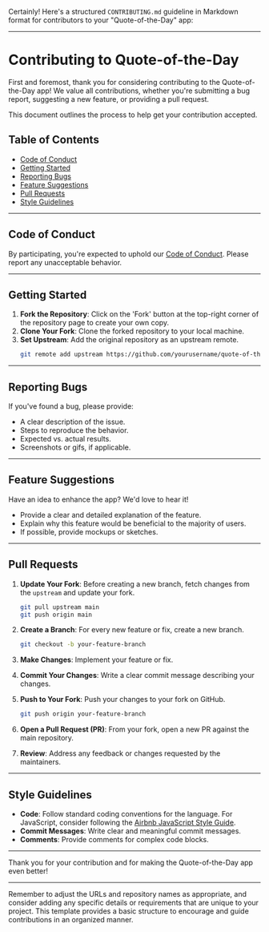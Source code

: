 Certainly! Here's a structured `CONTRIBUTING.md` guideline in Markdown format for contributors to your "Quote-of-the-Day" app:

---

# **Contributing to Quote-of-the-Day**

First and foremost, thank you for considering contributing to the Quote-of-the-Day app! We value all contributions, whether you're submitting a bug report, suggesting a new feature, or providing a pull request.

This document outlines the process to help get your contribution accepted.

## **Table of Contents**

- [Code of Conduct](#code-of-conduct)
- [Getting Started](#getting-started)
- [Reporting Bugs](#reporting-bugs)
- [Feature Suggestions](#feature-suggestions)
- [Pull Requests](#pull-requests)
- [Style Guidelines](#style-guidelines)

---

## **Code of Conduct**

By participating, you're expected to uphold our [Code of Conduct](link-to-code-of-conduct.md). Please report any unacceptable behavior.

---

## **Getting Started**

1. **Fork the Repository**: Click on the 'Fork' button at the top-right corner of the repository page to create your own copy.
2. **Clone Your Fork**: Clone the forked repository to your local machine.
3. **Set Upstream**: Add the original repository as an upstream remote.
   ```bash
   git remote add upstream https://github.com/yourusername/quote-of-the-day.git
   ```

---

## **Reporting Bugs**

If you've found a bug, please provide:
- A clear description of the issue.
- Steps to reproduce the behavior.
- Expected vs. actual results.
- Screenshots or gifs, if applicable.

---

## **Feature Suggestions**

Have an idea to enhance the app? We'd love to hear it!
- Provide a clear and detailed explanation of the feature.
- Explain why this feature would be beneficial to the majority of users.
- If possible, provide mockups or sketches.

---

## **Pull Requests**

1. **Update Your Fork**: Before creating a new branch, fetch changes from the `upstream` and update your fork.
   ```bash
   git pull upstream main
   git push origin main
   ```

2. **Create a Branch**: For every new feature or fix, create a new branch.
   ```bash
   git checkout -b your-feature-branch
   ```

3. **Make Changes**: Implement your feature or fix.

4. **Commit Your Changes**: Write a clear commit message describing your changes.

5. **Push to Your Fork**: Push your changes to your fork on GitHub.
   ```bash
   git push origin your-feature-branch
   ```

6. **Open a Pull Request (PR)**: From your fork, open a new PR against the main repository.

7. **Review**: Address any feedback or changes requested by the maintainers.

---

## **Style Guidelines**

- **Code**: Follow standard coding conventions for the language. For JavaScript, consider following the [Airbnb JavaScript Style Guide](https://github.com/airbnb/javascript).
- **Commit Messages**: Write clear and meaningful commit messages.
- **Comments**: Provide comments for complex code blocks.

---

Thank you for your contribution and for making the Quote-of-the-Day app even better!

---

Remember to adjust the URLs and repository names as appropriate, and consider adding any specific details or requirements that are unique to your project. This template provides a basic structure to encourage and guide contributions in an organized manner.
